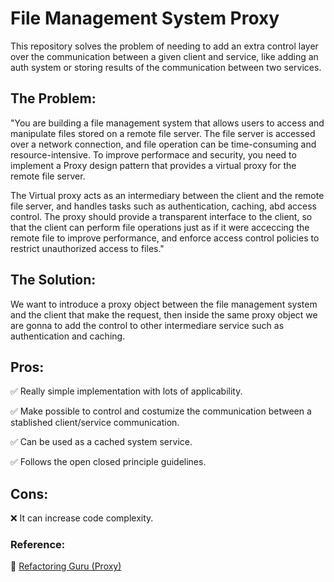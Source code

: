 # File Management System Proxy

This repository solves the problem of needing to add an extra control layer over the communication between a given client and service, like adding an auth system or storing results of the communication between two services.

## The Problem:

"You are building a file management system that allows users to access and manipulate files stored on a remote file server. The file server is accessed over a network connection, and file operation can be time-consuming and resource-intensive. To improve performace and security, you need to implement a Proxy design pattern that provides a virtual proxy for the remote file server.

The Virtual proxy acts as an intermediary between the client and the remote file server, and handles tasks such as authentication, caching, abd access control. The proxy should provide a transparent interface to the client, so that the client can perform file operations just as if it were acceccing the remote file to improve performance, and enforce access control policies to restrict unauthorized access to files."

## The Solution:

We want to introduce a proxy object between the file management system and the client that make the request, then inside the same proxy object we are gonna to add the control to other intermediare service such as authentication and caching.

## Pros:
 
 ✅ Really simple implementation with lots of applicability.

 ✅ Make possible to control and costumize the communication between a stablished client/service communication.

 ✅ Can be used as a cached system service.

 ✅ Follows the open closed principle guidelines.

## Cons:

 ❌ It can increase code complexity.



### **Reference:**

 🔗 [Refactoring Guru (Proxy)](https://refactoring.guru/design-patterns/proxy)
